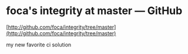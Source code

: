 <!--
id: 50615163
link: http://tumblr.atmos.org/post/50615163/focas-integrity-at-master-github
slug: focas-integrity-at-master-github
date: Wed Sep 17 2008 16:45:54 GMT-0700 (PDT)
publish: 2008-09-017
tags: 
title: foca's integrity at master — GitHub
-->


foca's integrity at master — GitHub
===================================

[http://github.com/foca/integrity/tree/master](http://github.com/foca/integrity/tree/master)

my new favorite ci solution


